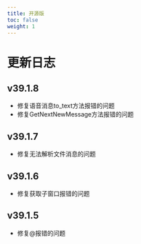 ```yaml
---
title: 开源版
toc: false
weight: 1
---
```

# 更新日志

## v39.1.8

- 修复语音消息to_text方法报错的问题
- 修复GetNextNewMessage方法报错的问题

## v39.1.7

- 修复无法解析文件消息的问题

## v39.1.6

- 修复获取子窗口报错的问题

## v39.1.5

- 修复@报错的问题